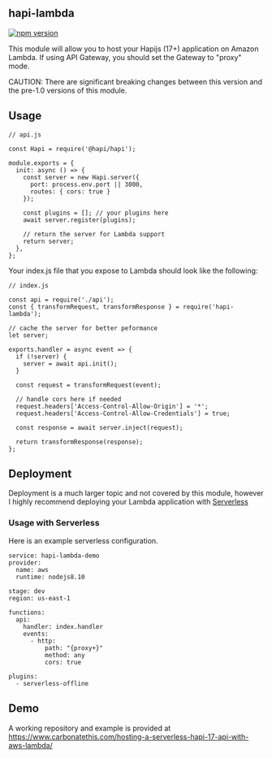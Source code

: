 hapi-lambda
-------------

[![npm version](https://badge.fury.io/js/hapi-lambda.svg)](https://badge.fury.io/js/hapi-lambda)

This module will allow you to host your Hapijs (17+) application on Amazon Lambda. If using API Gateway, you should set the Gateway to "proxy" mode.

CAUTION: There are significant breaking changes between this version and the pre-1.0 versions of this module.

## Usage

```
// api.js

const Hapi = require('@hapi/hapi');

module.exports = {
  init: async () => {
    const server = new Hapi.server({
      port: process.env.port || 3000,
      routes: { cors: true }
    });

    const plugins = []; // your plugins here
    await server.register(plugins);

    // return the server for Lambda support
    return server;
  },
};
```

Your index.js file that you expose to Lambda should look like the following:

```
// index.js

const api = require('./api');
const { transformRequest, transformResponse } = require('hapi-lambda');

// cache the server for better peformance
let server;

exports.handler = async event => {
  if (!server) {
    server = await api.init();
  }

  const request = transformRequest(event);

  // handle cors here if needed
  request.headers['Access-Control-Allow-Origin'] = '*';
  request.headers['Access-Control-Allow-Credentials'] = true;

  const response = await server.inject(request);

  return transformResponse(response);
};
```

## Deployment

Deployment is a much larger topic and not covered by this module, however I highly recommend deploying your Lambda application with [Serverless](https://serverless.com/)

### Usage with Serverless

Here is an example serverless configuration.

```
service: hapi-lambda-demo
provider:
  name: aws
  runtime: nodejs8.10

stage: dev
region: us-east-1

functions:
  api:
    handler: index.handler
    events:
      - http:
          path: "{proxy+}"
          method: any
          cors: true

plugins:
  - serverless-offline
```

## Demo

A working repository and example is provided at https://www.carbonatethis.com/hosting-a-serverless-hapi-17-api-with-aws-lambda/
